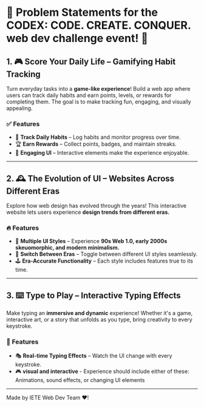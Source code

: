 # 🚀 Problem Statements for the CODEX: CODE. CREATE. CONQUER. web dev challenge event! 🎉  



## 1. 🎮 Score Your Daily Life – Gamifying Habit Tracking  
Turn everyday tasks into a **game-like experience**! Build a web app where users can track daily habits and earn points, levels, or rewards for completing them. The goal is to make tracking fun, engaging, and visually appealing. 

### ✅ Features  
- 📌 **Track Daily Habits** – Log habits and monitor progress over time.  
- 🏆 **Earn Rewards** – Collect points, badges, and maintain streaks.  
- 🎨 **Engaging UI** – Interactive elements make the experience enjoyable.  

---

## 2. 🕰️ The Evolution of UI – Websites Across Different Eras  
Explore how web design has evolved through the years! This interactive website lets users experience **design trends from different eras.**  

### 🔥 Features  
- 🎨 **Multiple UI Styles** – Experience **90s Web 1.0, early 2000s skeuomorphic, and modern minimalism.**  
- 🔄 **Switch Between Eras** – Toggle between different UI styles seamlessly.  
- 🕹️ **Era-Accurate Functionality** – Each style includes features true to its time.  

---

## 3. ⌨️ Type to Play – Interactive Typing Effects  
Make typing an **immersive and dynamic** experience! Whether it's a game, interactive art, or a story that unfolds as you type, bring creativity to every keystroke.  

### 🎯 Features  
- 🎭 **Real-time Typing Effects** – Watch the UI change with every keystroke.  
- 🎮 **visual and interactive** - Experience should include either of these: Animations, sound effects, or changing UI elements 

---



Made by IETE Web Dev Team ❤️!  

